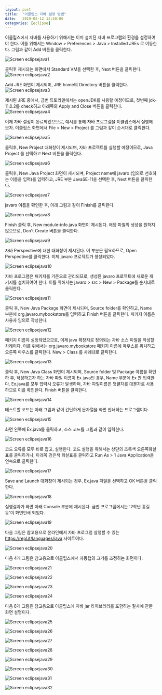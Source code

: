 ```yaml
---
layout: post
title:  "이클립스 자바 설정 방법"
date:   2019-08-12 13:50:00 
categories: [eclipse]
---
```

 
이클립스에서 자바를 사용하기 위해서는 이미 설치된 자바 프로그램의 환경을 설정하여야 한다.
이를 위해서는 Window > Preferences > Java > Installed JREs 로 이동한다. 그림과 같이 Add 버튼을 클릭한다. 
  
![Screen eclipsejava1](https://raw.githubusercontent.com/javaroadmap/javaroadmap.github.io/master/static/img/_posts/eclipsejava/eclipsejava1.png "Screen eclipsejava1")

클릭후 제시되는 화면에서 Standard VM을 선택한 후, Next 버튼을 클릭한다.
![Screen eclipsejava2](https://raw.githubusercontent.com/javaroadmap/javaroadmap.github.io/master/static/img/_posts/eclipsejava/eclipsejava2.png "Screen eclipsejava2")

Add JRE 화면이 제시되며, JRE home의 Directory 버튼을 클릭한다.
![Screen eclipsejava3](https://raw.githubusercontent.com/javaroadmap/javaroadmap.github.io/master/static/img/_posts/eclipsejava/eclipsejava3.png "Screen eclipsejava3")

제시된 JRE 중에서, 금번 튜토리얼에서는 openJDK를 사용할 예정이므로, 첫번째 jdk-11.0.2를 check히고 아래쪽의 Apply and Close 버튼을 클릭한다. 
![Screen eclipsejava4](https://raw.githubusercontent.com/javaroadmap/javaroadmap.github.io/master/static/img/_posts/eclipsejava/eclipsejava4.png "Screen eclipsejava4")

이제 자바 설정이 완료되었으므로, 예시를 통해 자바 프로그램을 이클립스에서 실행해 보자.
이클립스 화면에서  File > New > Project 를 그림과 같이 순서대로 클릭한다.
 
![Screen eclipsejava5](https://raw.githubusercontent.com/javaroadmap/javaroadmap.github.io/master/static/img/_posts/eclipsejava/eclipsejava5.png "Screen eclipsejava5")

클릭후, New Project 대화창이 제시되며, 자바 프로젝트를 실행할 예정이므로, Java Project 를 선택하고 Next 버튼을 클릭한다.
 
![Screen eclipsejava6](https://raw.githubusercontent.com/javaroadmap/javaroadmap.github.io/master/static/img/_posts/eclipsejava/eclipsejava6.png "Screen eclipsejava6")

클릭후, New Java Project 화면이 제시되며, Project name에 javaro (임의로 선호하는 이름을 입력)를 입력하고, JRE 부분 JavaSE-11을 선택한 후, Next 버튼을 클릭한다.
 
![Screen eclipsejava7](https://raw.githubusercontent.com/javaroadmap/javaroadmap.github.io/master/static/img/_posts/eclipsejava/eclipsejava7.png "Screen eclipsejava7")

javaro 이름을 확인한 후, 아래 그림과 같이 Finish를 클릭한다.

![Screen eclipsejava8](https://raw.githubusercontent.com/javaroadmap/javaroadmap.github.io/master/static/img/_posts/eclipsejava/eclipsejava8.png "Screen eclipsejava8")

Finish 클릭 후, New module-info.java 화면이 제시된다.  해당 파일의 생성을 원하지 않으므로, Don't Create 버튼을 클릭한다.

![Screen eclipsejava9](https://raw.githubusercontent.com/javaroadmap/javaroadmap.github.io/master/static/img/_posts/eclipsejava/eclipsejava9.png "Screen eclipsejava9")

자바 Perspective에 대한 대화창이 제시된다. 이 부분은 필요하므로, Open Perspective를 클릭한다.
이제 javaro 프로젝트가 생성되었다.

![Screen eclipsejava10](https://raw.githubusercontent.com/javaroadmap/javaroadmap.github.io/master/static/img/_posts/eclipsejava/eclipsejava10.png "Screen eclipsejava10")

자바 프로그램은 패키지를 기준으로 관리되므로, 생성된 javaro 프로젝트에 새로운 패키지를 설치하여야 한다. 이를 위해서는 javaro > src > New > Package를 순서대로 클릭한다. 

![Screen eclipsejava11](https://raw.githubusercontent.com/javaroadmap/javaroadmap.github.io/master/static/img/_posts/eclipsejava/eclipsejava11.png "Screen eclipsejava11")

클릭 후, New Java Package 화면이 제시되며, Source folder를 확인하고, Name 부분에 org.javaro.mybookstore를 입력하고 Finish 버튼을 클릭한다. 패키지 이름은 사용자 임의로 작성한다.

![Screen eclipsejava12](https://raw.githubusercontent.com/javaroadmap/javaroadmap.github.io/master/static/img/_posts/eclipsejava/eclipsejava12.png "Screen eclipsejava12")

패키지 이름이 설정되었으므로, 이제 java 확장자로 정의되는 자바 소스 파일을 작성할 차례이다.  이를 위해서는 org.javaro.mybookstore 패키지 이름에 마우스를 위치하고 오른쪽 마우스를 클릭한다. New > Class 를 차례대로 클릭한다. 

![Screen eclipsejava13](https://raw.githubusercontent.com/javaroadmap/javaroadmap.github.io/master/static/img/_posts/eclipsejava/eclipsejava13.png "Screen eclipsejava13")

클릭 후, New Java Class 화면이 제시되며, Source folder 및 Package 이름을 확인하 후, 작성하고자 하는 자바 파일 이름이 Ex.java인 경우, Name 부분에 Ex 만 입력한다. Ex.java를 모두 입력시 오류가 발생하며, 자바 파일이름은 첫글자를 대문자로 사용하므로 이를 확인한다.  Finish 버튼을 클릭한다.

![Screen eclipsejava14](https://raw.githubusercontent.com/javaroadmap/javaroadmap.github.io/master/static/img/_posts/eclipsejava/eclipsejava14.png "Screen eclipsejava14")

테스트할 코드는 아래 그림과 같이 간단하게 문자열을 화면 인쇄하는 프로그램이다. 

![Screen eclipsejava15](https://raw.githubusercontent.com/javaroadmap/javaroadmap.github.io/master/static/img/_posts/eclipsejava/eclipsejava15.png "Screen eclipsejava15")

화면 왼쪽에 Ex.java를 클릭하고, 소스 코드를 그림과 같이 입력한다.
 
![Screen eclipsejava16](https://raw.githubusercontent.com/javaroadmap/javaroadmap.github.io/master/static/img/_posts/eclipsejava/eclipsejava16.png "Screen eclipsejava16")

코드 오류를 모두 바로 잡고, 실행한다. 코드 실행을 위해서는 상단의 초록색 오른쪽화살표를 클릭하거나, 아래쪽 검은색 화살표를 클릭하고 Run As > 1 Java Application을 연속으로 클릭한다.
 
![Screen eclipsejava17](https://raw.githubusercontent.com/javaroadmap/javaroadmap.github.io/master/static/img/_posts/eclipsejava/eclipsejava17.png "Screen eclipsejava17")

Save and Launch 대화창이 제시되는 경우, Ex.java 파일을 선택하고 OK 버튼을 클릭한다.

![Screen eclipsejava18](https://raw.githubusercontent.com/javaroadmap/javaroadmap.github.io/master/static/img/_posts/eclipsejava/eclipsejava18.png "Screen eclipsejava18")

실행결과가 화면 아래 Console 부분에 제시된다. 금번 프로그램에서는 '2학년 홍길동'이 화면인쇄 되었다.

![Screen eclipsejava19](https://raw.githubusercontent.com/javaroadmap/javaroadmap.github.io/master/static/img/_posts/eclipsejava/eclipsejava19.png "Screen eclipsejava19")

다음 그림은 참고용으로 온라인에서 자바 프로그램 실행할 수 있는 https://repl.it/languages/java 사이트이다. 

![Screen eclipsejava20](https://raw.githubusercontent.com/javaroadmap/javaroadmap.github.io/master/static/img/_posts/eclipsejava/eclipsejava20.png "Screen eclipsejava20")

다음 4개 그림은 참고용으로 이클립스에서 자동탭의 크기를 조정하는 화면이다. 

![Screen eclipsejava21](https://raw.githubusercontent.com/javaroadmap/javaroadmap.github.io/master/static/img/_posts/eclipsejava/eclipsejava21.png "Screen eclipsejava21")

![Screen eclipsejava22](https://raw.githubusercontent.com/javaroadmap/javaroadmap.github.io/master/static/img/_posts/eclipsejava/eclipsejava22.png "Screen eclipsejava22")

![Screen eclipsejava23](https://raw.githubusercontent.com/javaroadmap/javaroadmap.github.io/master/static/img/_posts/eclipsejava/eclipsejava23.png "Screen eclipsejava23")

![Screen eclipsejava24](https://raw.githubusercontent.com/javaroadmap/javaroadmap.github.io/master/static/img/_posts/eclipsejava/eclipsejava24.png "Screen eclipsejava24")

다음 8개 그림은 참고용으로 이클립스에 자바 jar 라이브러리를 포함하는 절차에 관한 화면 설명이다. 

![Screen eclipsejava25](https://raw.githubusercontent.com/javaroadmap/javaroadmap.github.io/master/static/img/_posts/eclipsejava/eclipsejava25.png "Screen eclipsejava25")

![Screen eclipsejava26](https://raw.githubusercontent.com/javaroadmap/javaroadmap.github.io/master/static/img/_posts/eclipsejava/eclipsejava26.png "Screen eclipsejava26")

![Screen eclipsejava27](https://raw.githubusercontent.com/javaroadmap/javaroadmap.github.io/master/static/img/_posts/eclipsejava/eclipsejava27.png "Screen eclipsejava27")

![Screen eclipsejava28](https://raw.githubusercontent.com/javaroadmap/javaroadmap.github.io/master/static/img/_posts/eclipsejava/eclipsejava28.png "Screen eclipsejava28")

![Screen eclipsejava29](https://raw.githubusercontent.com/javaroadmap/javaroadmap.github.io/master/static/img/_posts/eclipsejava/eclipsejava29.png "Screen eclipsejava29")

![Screen eclipsejava30](https://raw.githubusercontent.com/javaroadmap/javaroadmap.github.io/master/static/img/_posts/eclipsejava/eclipsejava30.png "Screen eclipsejava30")

![Screen eclipsejava31](https://raw.githubusercontent.com/javaroadmap/javaroadmap.github.io/master/static/img/_posts/eclipsejava/eclipsejava31.png "Screen eclipsejava31")

![Screen eclipsejava32](https://raw.githubusercontent.com/javaroadmap/javaroadmap.github.io/master/static/img/_posts/eclipsejava/eclipsejava32.png "Screen eclipsejava32")


